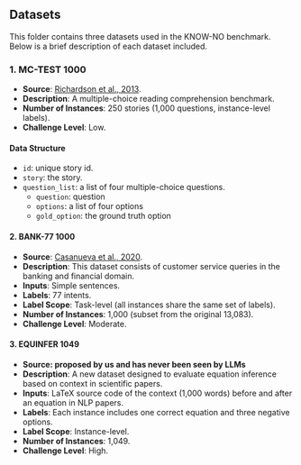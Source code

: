 ## Datasets

This folder contains three datasets used in the KNOW-NO benchmark. Below is a brief description of each dataset included.

### 1. MC-TEST 1000
- **Source**: [Richardson et al., 2013](https://aclanthology.org/D13-1020/).
- **Description**: A multiple-choice reading comprehension benchmark.
- **Number of Instances**: 250 stories (1,000 questions, instance-level labels).
- **Challenge Level**: Low.

#### Data Structure
 - `id`: unique story id.
 - `story`: the story.
 - `question_list`: a list of four multiple-choice questions.
   - `question`: question
   - `options`: a list of four options
   - `gold_option`: the ground truth option 

#### 2. BANK-77 1000
- **Source**: [Casanueva et al., 2020](https://arxiv.org/abs/2003.04807).
- **Description**: This dataset consists of customer service queries in the banking and financial domain.
- **Inputs**: Simple sentences.
- **Labels**: 77 intents.
- **Label Scope**: Task-level (all instances share the same set of labels).
- **Number of Instances**: 1,000 (subset from the original 13,083).
- **Challenge Level**: Moderate.

#### 3. EQUINFER 1049
- **Source: proposed by us and has never been seen by LLMs**
- **Description**: A new dataset designed to evaluate equation inference based on context in scientific papers.
- **Inputs**: LaTeX source code of the context (1,000 words) before and after an equation in NLP papers.
- **Labels**: Each instance includes one correct equation and three negative options.
- **Label Scope**: Instance-level.
- **Number of Instances**: 1,049.
- **Challenge Level**: High.

